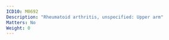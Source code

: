 ```yaml
---
ICD10: M0692
Description: "Rheumatoid arthritis, unspecified: Upper arm"
Matters: No
Weight: 0
---
```

